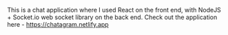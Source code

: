 This is a chat application where I used React on the front end, with NodeJS + Socket.io web socket library on the back end.
Check out the application here -  https://chatagram.netlify.app
